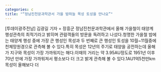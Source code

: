 ```yaml
---
categories: c
title: "“정남진천문과학관서 가을 밤하늘 목성 토성을 만나요”"
---
```

[투데이광주전남] 김광길 기자 = 장흥군 정남진천문과학관에서 올해 가을철이 태양계 행성관측의 최적기라고 밝히며 관람객들의 방문을 독려하고 나섰다.청명한 가을철 밤에는 태양계 행성 중에 가장 큰 행성인 목성과 두 번째로 큰 행성인 토성을 10월~11월중에 천체망원경으로 관측해 볼 수 있다.특히 목성은 12년의 주기로 태양을 공전하는데 올해가 지구와 목성이 가장 가까워지는 해다.이때의 거리는 약 3.95AU정도로 1951년 이후 70년 만에 가장 가까워져서 평소보다 더 크고 밝게 관측해 볼 수 있다.1AU1억5천만km목성이 올해보다 더